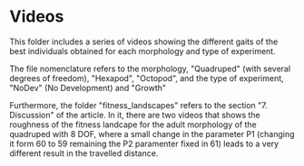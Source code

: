 # Videos

This folder includes a series of videos showing the different gaits of the best individuals obtained for each morphology and type of experiment.

The file nomenclature refers to the morphology, "Quadruped" (with several degrees of freedom), "Hexapod", "Octopod", and the type of experiment, "NoDev" (No Development) and "Growth"

Furthermore, the folder "fitness_landscapes" refers to the section "7. Discussion" of the article. In it, there are two videos that shows the roughness of the fitness landcape for the adult morphology of the quadruped with 8 DOF, where a small change in the parameter P1 (changing it form 60 to 59 remaining the P2 paramenter fixed in 61) leads to a very different result in the travelled distance.

